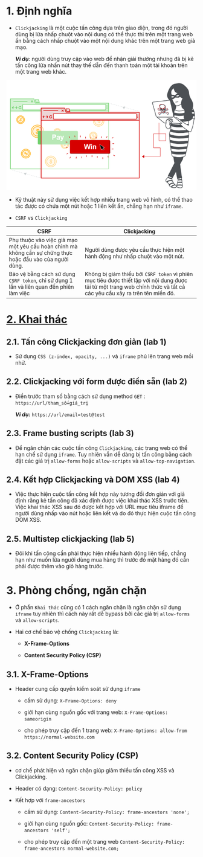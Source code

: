 
# 1. Định nghĩa

- `Clickjacking` là một cuộc tấn công dựa trên giao diện, trong đó người dùng bị lừa nhấp chuột vào nội dung có thể thực thi trên một trang web ẩn bằng cách nhấp chuột vào một nội dung khác trên một trang web giả mạo. 

    ***Ví dụ***: người dùng truy cập vào web để nhận giải thưởng nhưng đã bị kẻ tấn công lừa nhấn nút thay thế dẫn đến thanh toán một tài khoản trên một trang web khác.

![Alt text](Clickjacking.png)

- Kỹ thuật này sử dụng việc kết hợp nhiều trang web vô hình, có thể thao tác được có chứa một nút hoặc 1 liên kết ẩn, chẳng hạn như `iframe`.

- `CSRF` vs `Clickjacking`

| CSRF | Clickjacking |
| --- | --- |
| Phụ thuộc vào việc giả mạo một yêu cầu hoàn chỉnh mà không cần sự chứng thực hoặc đầu vào của người dùng. | Người dùng được yêu cầu thực hiện một hành động như nhấp chuột vào một nút.|
| Bảo vệ bằng cách sử dụng `CSRF token`, chỉ sử dụng 1 lần và liên quan đến phiên làm việc | Không bị giảm thiểu bởi `CSRF token` vì phiên mục tiêu được thiết lập với nội dung được tải từ một trang web chính thức và tất cả các yêu cầu xảy ra trên tên miền đó.|

# [2. Khai thác](lab/part1.md)

## 2.1. Tấn công Clickjacking đơn giản (lab 1)

- Sử dụng `CSS (z-index, opacity, ...)` và `iframe` phủ lên trang web mồi nhử.

## 2.2. Clickjacking với form được điền sẵn (lab 2)

- Điền trước tham số bằng cách sử dụng method `GET` : `https://url/tham_số=giá_trị`

    ***Ví dụ:*** `https://url/email=test@test`

## 2.3. Frame busting scripts (lab 3)

- Để ngăn chặn các cuộc tấn công `Clickjacking`, các trang web có thể hạn chế sử dụng `iframe`. Tuy nhiên vẫn dễ dàng bị tấn công bằng cách đặt các giá trị `allow-forms` hoặc `allow-scripts` và `allow-top-navigation`.

## 2.4. Kết hợp Clickjacking và DOM XSS (lab 4)

- Việc thực hiện cuộc tấn công kết hợp này tương đối đơn giản với giả định rằng kẻ tấn công đã xác định được việc khai thác XSS trước tiên. Việc khai thác XSS sau đó được kết hợp với URL mục tiêu iframe để người dùng nhấp vào nút hoặc liên kết và do đó thực hiện cuộc tấn công DOM XSS.

## 2.5. Multistep clickjacking (lab 5)

- Đôi khi tấn công cần phải thực hiện nhiều hành động liên tiếp, chẳng hạn như muốn lừa người dùng mua hàng thì trước đó mặt hàng đó cần phải được thêm vào giỏ hàng trước.

# 3. Phòng chống, ngăn chặn

- Ở phần `Khai thác` cũng có 1 cách ngăn chặn là ngăn chặn sử dụng `iframe` tuy nhiên thì cách này rất dễ bypass bởi các giá trị `allow-forms` và `allow-scripts`.

- Hai cơ chế bảo vệ chống `Clickjacking` là:

    - **X-Frame-Options**

    - **Content Security Policy (CSP)**

## 3.1. X-Frame-Options

- Header cung cấp quyền kiểm soát sử dụng `iframe`

    - cấm sử dụng: `X-Frame-Options: deny`

    - giới hạn cùng nguồn gốc với trang web: `X-Frame-Options: sameorigin`

    - cho phép truy cập đến 1 trang web: `X-Frame-Options: allow-from https://normal-website.com`

## 3.2. Content Security Policy (CSP)

- cơ chế phát hiện và ngăn chặn giúp giảm thiểu tấn công XSS và Clickjacking.

- Header có dạng: `Content-Security-Policy: policy`

- Kết hợp với `frame-ancestors`

    - cấm sử dụng: `Content-Security-Policy: frame-ancestors 'none';`

    - giới hạn cùng nguồn gốc: `Content-Security-Policy: frame-ancestors 'self';`

    - cho phép truy cập đến một trang web `Content-Security-Policy: frame-ancestors normal-website.com;`